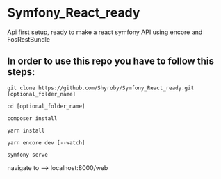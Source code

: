 # Symfony_React_ready
Api first setup, ready to make a react symfony API using encore and FosRestBundle
## In order to use this repo you have to follow this steps:
```
git clone https://github.com/Shyroby/Symfony_React_ready.git [optional_folder_name]

cd [optional_folder_name]

composer install

yarn install 

yarn encore dev [--watch]

symfony serve 
```

navigate to --> localhost:8000/web



